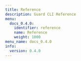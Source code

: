 ```yaml
---
title: Reference
description: Guard CLI Reference
menu:
  docs_0.4.0:
    identifier: reference
    name: Reference
    weight: 1000
menu_name: docs_0.4.0
info:
  version: 0.4.0
---
```


